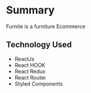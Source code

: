 # Summary

Furnite is a furniture Ecommerce

## Technology Used

- ReactJs
- React HOOK
- React Redux
- React Router
- Styled Components
